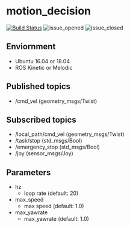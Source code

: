 # motion_decision

[![Build Status](https://travis-ci.org/amslabtech/motion_decision.svg?branch=master)](https://travis-ci.org/amslabtech/motion_decision)
![issue_opened](https://img.shields.io/github/issues/amslabtech/motion_decision.svg)
![issue_closed](https://img.shields.io/github/issues-closed/amslabtech/motion_decision.svg)

## Enviornment
- Ubuntu 16.04 or 18.04
- ROS Kinetic or Melodic

## Published topics
- /cmd_vel (geometry_msgs/Twist)

## Subscribed topics
- /local_path/cmd_vel (geometry_msgs/Twist)
- /task/stop (std_msgs/Bool)
- /emergency_stop (std_msgs/Bool)
- /joy (sensor_msgs/Joy)

## Parameters
- hz
  - loop rate (default: 20)
- max_speed
  - max speed (default: 1.0)
- max_yawrate
  - max_yawrate (default: 1.0)
